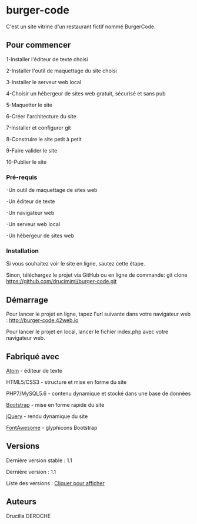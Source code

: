 # burger-code
 C'est un site vitrine d'un restaurant fictif nommé BurgerCode.
 
## Pour commencer
1-Installer l'éditeur de texte choisi

2-Installer l'outil de maquettage du site choisi

3-Installer le serveur web local

4-Choisir un hébergeur de sites web gratuit, sécurisé et sans pub

5-Maquetter le site

6-Créer l'architecture du site

7-Installer et configurer git

8-Construire le site petit à petit

9-Faire valider le site

10-Publier le site

### Pré-requis
-Un outil de maquettage de sites web

-Un éditeur de texte

-Un navigateur web

-Un serveur web local

-Un hébergeur de sites web


### Installation
Si vous souhaitez voir le site en ligne, sautez cette étape.

Sinon, téléchargez le projet via GitHub ou en ligne de commande: git clone https://github.com/drucimimi/burger-code.git

## Démarrage
Pour lancer le projet en ligne, tapez l'url suivante dans votre navigateur web : http://burger-code.42web.io

Pour lancer le projet en local, lancer le fichier index.php avec votre navigateur web.

## Fabriqué avec
[Atom](https://atom.io/) - éditeur de texte

HTML5/CSS3 - structure et mise en forme du site

PHP7/MySQL5.6 - contenu dynamique et stocké dans une base de données

[Bootstrap](https://getbootstrap.com) - mise en forme rapide du site

[jQuery](https://jquery.com/) - rendu dynamique du site

[FontAwesome](https://fontawesome.com/) - glyphicons Bootstrap

## Versions
Dernière version stable : 1.1

Dernière version : 1.1

Liste des versions : [Cliquer pour afficher](https://github.com/drucimimi/burger-code/tags)

## Auteurs
Drucilla DEROCHE
